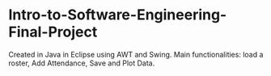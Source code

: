 # Intro-to-Software-Engineering-Final-Project
Created in Java in Eclipse using AWT and Swing. Main functionalities: load a roster, Add Attendance, Save and Plot Data.
